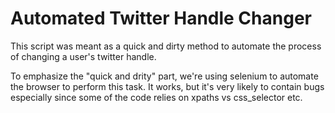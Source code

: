 # Automated Twitter Handle Changer
This script was meant as a quick and dirty method to automate the process of changing a user's twitter handle. 

To emphasize the "quick and drity" part, we're using selenium to automate the browser to perform this task.
It works, but it's very likely to contain bugs especially since some of the code relies on xpaths vs css_selector etc.
